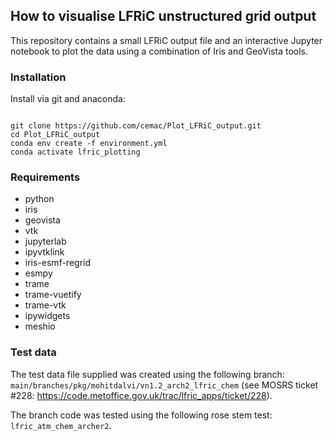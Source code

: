 ## How to visualise LFRiC unstructured grid output

This repository contains a small LFRiC output file and an interactive Jupyter notebook to plot the data using a combination of Iris and GeoVista tools.

### Installation
Install via git and anaconda:

<code>
git clone https://github.com/cemac/Plot_LFRiC_output.git
cd Plot_LFRiC_output
conda env create -f environment.yml
conda activate lfric_plotting
</code>

### Requirements
- python
- iris
- geovista
- vtk
- jupyterlab
- ipyvtklink
- iris-esmf-regrid
- esmpy
- trame
- trame-vuetify
- trame-vtk
- ipywidgets
- meshio

### Test data
The test data file supplied was created using the following branch: <code>main/branches/pkg/mohitdalvi/vn1.2_arch2_lfric_chem</code> (see MOSRS ticket #228: https://code.metoffice.gov.uk/trac/lfric_apps/ticket/228).

The branch code was tested using the following rose stem test: <code>lfric_atm_chem_archer2</code>.
